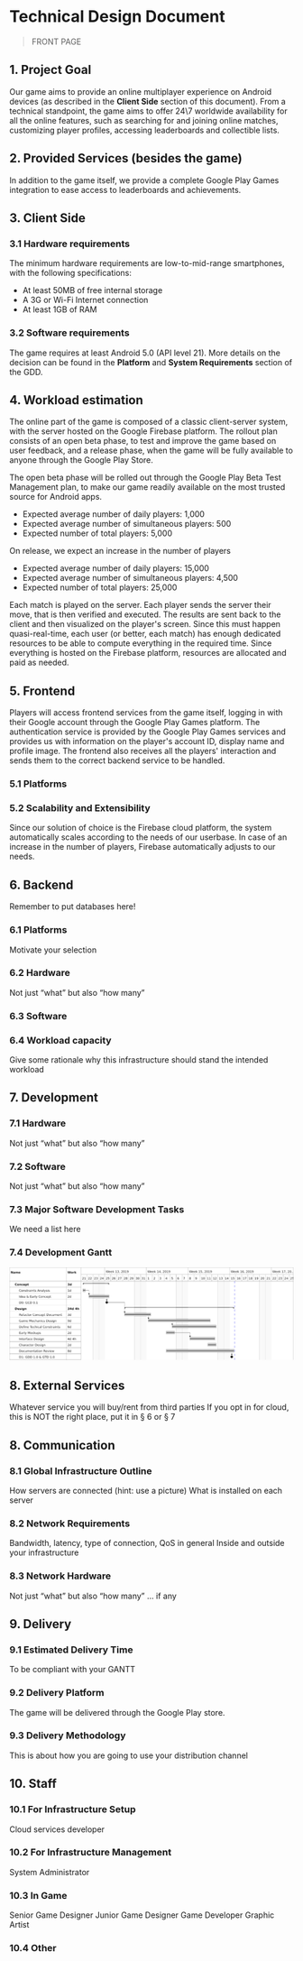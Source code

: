 # Technical Design Document

> FRONT PAGE

##	1. Project Goal
Our game aims to provide an online multiplayer experience on Android devices (as described in the **Client Side** section of this document). From a technical standpoint, the game aims to offer 24\7 worldwide availability for all the online features, such as searching for and joining online matches, customizing player profiles, accessing leaderboards and collectible lists.

## 2. Provided Services (besides the game)
In addition to the game itself, we provide a complete Google Play Games integration to ease access to leaderboards and achievements.

##	3. Client Side

###	3.1	Hardware requirements
The minimum hardware requirements are low-to-mid-range smartphones, with the following specifications:
* At least 50MB of free internal storage
* A 3G or Wi-Fi Internet connection
* At least 1GB of RAM

###	3.2	Software requirements
The game requires at least Android 5.0 (API level 21). More details on the decision can be found in the **Platform** and **System Requirements** section of the GDD.

##	4. Workload estimation
The online part of the game is composed of a classic client-server system, with the server hosted on the Google Firebase platform. 
The rollout plan consists of an open beta phase, to test and improve the game based on user feedback, and a release phase, when the game will be fully available to anyone through the Google Play Store.

The open beta phase will be rolled out through the Google Play Beta Test Management plan, to make our game readily available on the most trusted source for Android apps.
* Expected average number of daily players: 1,000
* Expected average number of simultaneous players: 500
* Expected number of total players: 5,000

On release, we expect an increase in the number of players
* Expected average number of daily players: 15,000
* Expected average number of simultaneous players: 4,500
* Expected number of total players: 25,000 

Each match is played on the server. Each player sends the server their move, that is then verified and executed. The results are sent back to the client and then visualized on the player's screen. Since this must happen quasi-real-time, each user (or better, each match) has enough dedicated resources to be able to compute everything in the required time. Since everything is hosted on the Firebase platform, resources are allocated and paid as needed.

[comment]: # (Target workload for your infrastructure in term of total users, peak users, and resources dedicated to each user. Starting from an initial system capacity and extend later is fine but then you must provide an extension plan. MOTIVATE THIS referencing the GDD)

##	5. Frontend

Players will access frontend services from the game itself, logging in with their Google account through the Google Play Games platform. The authentication service is provided by the Google Play Games services and provides us with information on the player's account ID, display name and profile image. The frontend also receives all the players' interaction and sends them to the correct backend service to be handled.

###	5.1	Platforms

###	5.2	Scalability and Extensibility
Since our solution of choice is the Firebase cloud platform, the system automatically scales according to the needs of our userbase. In case of an increase in the number of players, Firebase automatically adjusts to our needs.

##	6.	Backend
Remember to put databases here!

###	6.1	Platforms
Motivate your selection

###	6.2 Hardware
Not just “what” but also “how many”

###	6.3	Software

###	6.4	Workload capacity
Give some rationale why this infrastructure should stand the intended workload


##	7.	Development

###	7.1	Hardware
Not just “what” but also “how many”

###	7.2	Software
Not just “what” but also “how many”

###	7.3	Major Software Development Tasks
We need a list here

###	7.4	Development Gantt
![Gantt planning until open beta phase](pictures/gantt.png)

##	8.	External Services
Whatever service you will buy/rent from third parties
If you opt in for cloud, this is NOT the right place, put it in § 6 or § 7

##	8.	Communication	

###	8.1	Global Infrastructure Outline
How servers are connected (hint: use a picture)
What is installed on each server

###	8.2	Network Requirements
Bandwidth, latency, type of connection, QoS in general
Inside and outside your infrastructure

###	8.3	Network Hardware
Not just “what” but also “how many” … if any

##	9.	Delivery

###	9.1	Estimated Delivery Time
To be compliant with your GANTT

###	9.2	Delivery Platform
The game will be delivered through the Google Play store.

###	9.3	Delivery Methodology
This is about how you are going to use your distribution channel

##	10.	Staff

###	10.1	For Infrastructure Setup
Cloud services developer

###	10.2	For Infrastructure Management
System Administrator

###	10.3	In Game
Senior Game Designer
Junior Game Designer
Game Developer
Graphic Artist

###	10.4	Other